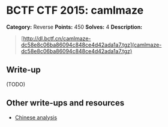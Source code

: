 # BCTF CTF 2015: camlmaze

**Category:** Reverse
**Points:** 450
**Solves:** 4
**Description:** 

> [http://dl.bctf.cn/camlmaze-dc58e8c06ba86094c848ce4d42ada1a7.tgz](camlmaze-dc58e8c06ba86094c848ce4d42ada1a7.tgz)

## Write-up

(TODO)

## Other write-ups and resources

* [Chinese analysis](http://maskray.me/blog/2015-03-23-bctf-2015-camlmaze)